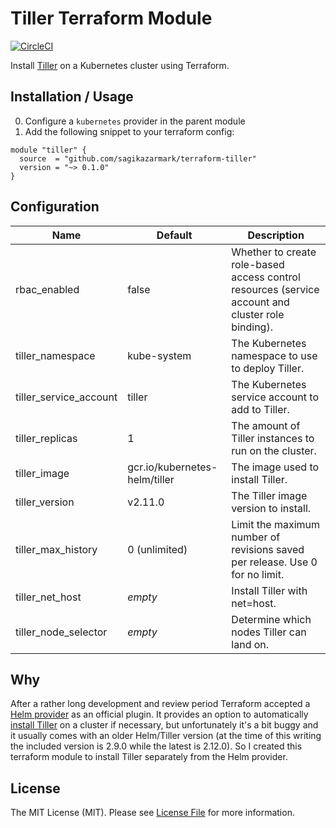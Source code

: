 # Tiller Terraform Module

[![CircleCI](https://circleci.com/gh/sagikazarmark/terraform-tiller.svg?style=svg)](https://circleci.com/gh/sagikazarmark/terraform-tiller)

Install [Tiller](https://docs.helm.sh/glossary/#tiller) on a Kubernetes cluster using Terraform.


## Installation / Usage

0. Configure a `kubernetes` provider in the parent module
1. Add the following snippet to your terraform config:

```hcl
module "tiller" {
  source  = "github.com/sagikazarmark/terraform-tiller"
  version = "~> 0.1.0"
}
```


## Configuration

| Name | Default | Description |
| ---- | ------- | ----------- |
| rbac_enabled | false | Whether to create role-based access control resources (service account and cluster role binding). |
| tiller_namespace | kube-system | The Kubernetes namespace to use to deploy Tiller. |
| tiller_service_account | tiller | The Kubernetes service account to add to Tiller. |
| tiller_replicas | 1 | The amount of Tiller instances to run on the cluster. |
| tiller_image | gcr.io/kubernetes-helm/tiller | The image used to install Tiller. |
| tiller_version | v2.11.0 | The Tiller image version to install. |
| tiller_max_history | 0 (unlimited) | Limit the maximum number of revisions saved per release. Use 0 for no limit. |
| tiller_net_host | *empty* | Install Tiller with net=host. |
| tiller_node_selector | *empty* | Determine which nodes Tiller can land on. |


## Why

After a rather long development and review period Terraform accepted a [Helm provider](https://www.terraform.io/docs/providers/helm/index.html)
as an official plugin. It provides an option to automatically [install Tiller](https://www.terraform.io/docs/providers/helm/index.html#install_tiller)
on a cluster if necessary, but unfortunately it's a bit buggy and it usually comes with an older Helm/Tiller version
(at the time of this writing the included version is 2.9.0 while the latest is 2.12.0).
So I created this terraform module to install Tiller separately from the Helm provider.


## License

The MIT License (MIT). Please see [License File](LICENSE) for more information.
